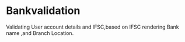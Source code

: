 # Bankvalidation
Validating User account details and IFSC,based on IFSC rendering Bank name ,and Branch Location.

